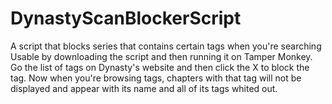 # DynastyScanBlockerScript
A script that blocks series that contains certain tags when you're searching
Usable by downloading the script and then running it on Tamper Monkey.
Go the list of tags on Dynasty's website and then click the X to block the tag.
Now when you're browsing tags, chapters with that tag will not be displayed and appear with its name and all of its tags whited out.
